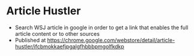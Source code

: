 # Article Hustler

* Search WSJ article in google in order to get a link that enables the full article content or to other sources
* Published at https://chrome.google.com/webstore/detail/article-hustler/ifcbmokkaefjpgalgfhbbbpmgolfkdkp